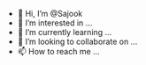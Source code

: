 - 👋 Hi, I’m @Sajook
- 👀 I’m interested in ...
- 🌱 I’m currently learning ...
- 💞️ I’m looking to collaborate on ...
- 📫 How to reach me ...

<!---
Sajook/Sajook is a ✨ special ✨ repository because its `README.md` (this file) appears on your GitHub profile.
You can click the Preview link to take a look at your changes.
--->
